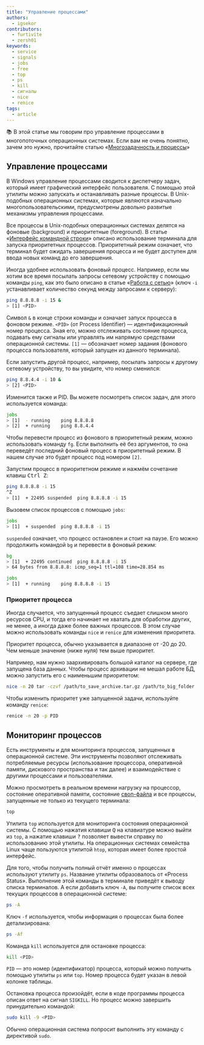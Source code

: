 ```yaml
---
title: "Управление процессами"
authors:
  - igsekor
contributors:
  - furtivite
  - zersh01
keywords:
  - service
  - signals
  - jobs
  - free
  - top
  - ps
  - kill
  - сигналы
  - nice
  - renice
tags:
  - article
---
```


<aside>

📚 В этой статье мы говорим про управление процессами в многопоточных операционных системах. Если вам не очень понятно, зачем это нужно, прочитайте статью «[Многозадачность и процессы](/tools/multitasking-and-processes/)»

</aside>

## Управление процессами

В Windows управление процессами сводится к диспетчеру задач, который имеет графический интерфейс пользователя. С помощью этой утилиты можно запускать и останавливать разные процессы. В Unix-подобных операционных системах, которые являются изначально многопользовательскими, предусмотрены довольно развитые механизмы управления процессами.

Все процессы в Unix-подобных операционных системах делятся на фоновые (background) и приоритетные (foreground). В статье «[Интерфейс командной строки](/tools/cli/)» описано использование терминала для запуска приоритетных процессов. Приоритетный режим означает, что терминал будет ожидать завершения процесса и не будет доступен для ввода новых команд до его завершения.

Иногда удобнее использовать фоновый процесс. Например, если мы хотим все время посылать запросы сетевому устройству с помощью команды `ping`, как это было описано в статье «[Работа с сетью](/tools/network/)» (ключ `-i` устанавливает количество секунд между запросами к серверу):

```bash
ping 8.8.8.8 -i 15 &
> [1] <PID>
```

Символ `&` в конце строки команды и означает запуск процесса в фоновом режиме. `<PID>` (от Process Identifier) — идентификационный номер процесса. Зная его, можно отслеживать состояние процесса, подавать ему сигналы или управлять им напрямую средствами операционной системы. `[1]` — обозначает номер задания (фонового процесса пользователя, который запущен из данного терминала).

Если запустить другой процесс, например, посылать запросы к другому сетевому устройству, то вы увидите, что номер сменился:

```bash
ping 8.8.4.4 -i 10 &
> [2] <PID>
```

Изменится также и PID. Вы можете посмотреть список задач, для этого используется команда:

```bash
jobs
> [1]  - running    ping 8.8.8.8
> [2]  + running    ping 8.8.4.4
```

Чтобы перевести процесс из фонового в приоритетный режим, можно использовать команду `fg`. Если выполнить её без аргументов, то она переведёт последний фоновый процесс в приоритетный режим. В нашем случае это будет процесс под номером `[2]`.

Запустим процесс в приоритетном режиме и нажмём сочетание клавиш <kbd>Ctrl Z</kbd>:

```bash
ping 8.8.8.8 -i 15
^Z
> [1]  + 22495 suspended  ping 8.8.8.8 -i 15
```

Вызовем список процессов с помощью `jobs`:

```bash
jobs
> [1]  + suspended  ping 8.8.8.8 -i 15
```

`suspended` означает, что процесс остановлен и стоит на паузе. Его можно продолжить командой `bg` и перевести в фоновый режим:

```bash
bg
> [1]  + 22495 continued  ping 8.8.8.8 -i 15
> 64 bytes from 8.8.8.8: icmp_seq=1 ttl=108 time=28.854 ms

jobs
> [1]  + running    ping 8.8.8.8 -i 15
```
### Приоритет процесса

Иногда случается, что запущенный процесс съедает слишком много ресурсов CPU, и тогда его начинает не хватать для обработки других, не менее, а иногда даже более важных процессов. В этом случае можно использовать команды `nice` и `renice` для изменения приоритета.

Приоритет процесса, обычно указывается в диапазоне от -20 до 20. Чем меньше значение (ниже нуля) тем выше приоритет.

Например, нам нужно заархивировать большой каталог на сервере, где запущена база данных. Чтобы процесс архивации не мешал работе БД, можно запустить его с наименьшим приоритетом:

```bash
nice -n 20 tar -czvf /path/to_save_archive.tar.gz /path/to_big_folder
```

Чтобы изменить приоритет уже запущенной задачи, используйте команду `renice`:

```bash
renice -n 20 -p PID
```

## Мониторинг процессов

Есть инструменты и для мониторинга процессов, запущенных в операционной системе. Эти инструменты позволяют отслеживать потребляемые ресурсы (использование процессора, оперативной памяти, дискового пространства и так далее) и взаимодействие с другими процессами и пользователями.

Можно просмотреть в реальном времени нагрузку на процессор, состояние оперативной памяти, состояние [своп-файла](https://ru.wikipedia.org/wiki/Подкачка_страниц) и все процессы, запущенные не только из текущего терминала:

```bash
top
```

Утилита `top` используется для мониторинга состояния операционной системы. С помощью нажатия клавиши <kbd>Q</kbd> на клавиатуре можно выйти из `top`, а нажатие клавиши <kbd>?</kbd> позволяет вывести справку по использованию этой утилиты. На операционных системах семейства Linux чаще пользуются утилитой `htop`, которая имеет более простой интерфейс.

Для того, чтобы получить полный отчёт именно о процессах используют утилиту `ps`. Название утилиты образовалось от «Process Status». Выполнение этой команды в терминале приведёт к выводу списка терминалов. А если добавить ключ `-A`, вы получите список всех текущих процессов в операционной системе:

```bash
ps -A
```

Ключ `-f` используется, чтобы информация о процессах была более детализирована:

```bash
ps -Af
```

Команда `kill` используется для остановке процесса:

```bash
kill <PID>
```

`PID` — это номер (идентификатор) процесса, который можно получить помощью утилиты `ps` или `top`. Номер процесса будет указан в левой колонке таблицы.

Остановка процесса произойдёт, если в коде программы процесса описан ответ на сигнал `SIGKILL`. Но процесс можно завершить принудительно командой:

```bash
sudo kill -9 <PID>
```

Обычно операционная система попросит выполнить эту команду с директивой `sudo`.

